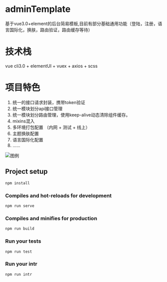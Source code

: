 # adminTemplate
基于vue3.0+element的后台简易模板,目前有部分基础通用功能（登陆，注册，语言国际化，换肤，路由验证，路由缓存等待）

# 技术栈 
vue cli3.0 + elementUI + vuex + axios + scss 

# 项目特色
1. 统一的接口请求封装，携带token验证
2. 统一模块划分api接口管理
3. 统一模块划分路由管理，使用keep-alive动态清除组件缓存。
4. mixins混入
5. 多环境打包配置 （内网 + 测试 + 线上）
6. 主题换肤配置
7. 语言国际化配置
8. ......

![图例](https://weibo.zhipaiwu.com/Public/home/weibo/kindeditor/attached/image/20190716/20190716023440_78960.jpg)



## Project setup
```
npm install
```

### Compiles and hot-reloads for development
```
npm run serve
```

### Compiles and minifies for production
```
npm run build
```

### Run your tests
```
npm run test
```

### Run your intr
```
npm run intr
```



